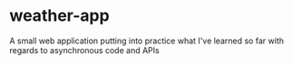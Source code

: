 # weather-app
A small web application putting into practice what I've learned so far with regards to asynchronous code and APIs 
